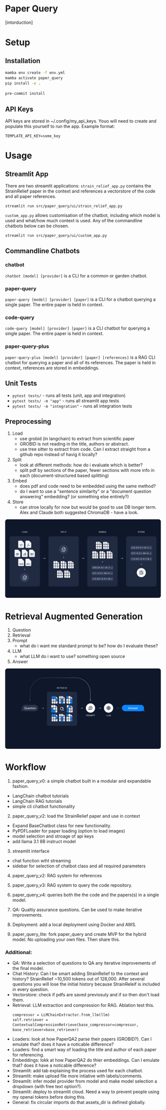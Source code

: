# Paper Query

[intorduction]

# Setup

## Installation
```bash
mamba env create -f env.yml
mamba activate paper_query
pip install -e .

pre-commit install
```

## API Keys
API keys are stored in ~/.config/my_api_keys. Youo will need to create and populate this yourself to run the app. Example format:
```
TEMPLATE_API_KEY=some_key
```

# Usage

## Streamlit App

There are two streamlit applications: `strain_relief_app.py` contains the StrainRelief paper in the context and references a vectorstore of the code and all paper references.
```
streamlit run src/paper_query/ui/strain_relief_app.py
```
`custom_app.py` allows customisation of the chatbot, including which model is used and what/how much context is used. Any of the commandline chatbots below can be chosen.
```
streamlit run src/paper_query/ui/custom_app.py
```

## Commandline Chatbots

### chatbot
`chatbot [model] [provider]` is a CLI for a common or garden chatbot.

### paper-query
`paper-query [model] [provider] [paper]` is a CLI for a chatbot querying a single paper. The entire paper is held in context.

### code-query
`code-query [model] [provider] [paper]` is a CLI chatbot for querying a single paper. The entire paper is held in context.

### paper-query-plus
`paper-query-plus [model] [provider] [paper] [references]` is a RAG CLI chatbot for querying a paper and all of its references. The paper is held in context, references are stored in embeddings.

## Unit Tests
- `pytest tests/` - runs all tests (unit, app and integration)
- `pytest tests/ -m "app"` - runs all streamlit app tests
- `pytest tests/ -m "integration"` - runs all integration tests

## Preprocessing
1. Load
    - use grobid (in langchain) to extract from scientific paper
    - GROBID is not reading in the title, authors or abstract.
    - use tree sitter to extract from code. Can I extract straight from a github repo instead of havig it locally?
2. Split
    - look at different methods: how do i evaluate which is better?
    - split pdf by sections of the paper, fewer sections with more info in each (document-structured based splitting)
3. Embed
    - does pdf and code need to be embedded using the same method?
    - do I want to use a "sentence similarity" or a "document question answering" embedding? (or something else entirely?)
4. Store
    - can stroe locally for now but would be good to use DB longer term. Alex and Claude both suggested ChromaDB - have a look.

![image](assets/load_to_store.png)

# Retrieval Augmented Generation
1. Question
2. Retrieval
3. Prompt
    - what do i want me standard prompt to be? how do I evaluate these?
4. LLM
    - what LLM do i want to use? something open source
5. Answer

![image](assets/rag_qna.png)

# Workflow
1. paper_query_v0: a simple chatbot built in a modular and expandable fashion.

- LangChain chatbot tutorials
- LangChain RAG tutorials
- simple cli chatbot functionality

2. paper_query_v2: load the StrainRelief paper and use in context

- Expand BaseChatbot class for new functionality.
- PyPDFLoader for paper loading (option to load images)
- model selection and stroage of api keys
- add llama 3.1 8B instruct model

3. streamlit interface

- chat function wiht streaming
- sidebar for selection of chatbot class and all required parameters

4. paper_query_v2: RAG system for references

5. paper_query_v3: RAG system to query the code repository.

6. paper_query_v4: queries both the the code and the papers(s) in a single model.

7.  QA: Qualtiy assurance questions. Can be used to make iterative improvements.

8. Deployment: add a local deployment using Docker and AWS.

9. paper_query_lite: fork paper_query and create MVP for the hybrid model. No uploading your own files. Then share this.

### Additional:
- QA: Write a selection of questions to QA any iterative improvements of the final model.
- Chat History: Can I be smart adding StrainRelief to the context and history? StrainRelief ~10,500 tokens out of 128,000. After several questions you will lose the initial history because StrainReleif is included in every question.
- Vectorstore: check if pdfs are saved previosuly and if so then don't load them.
- Retrieval: LLM extraction and compression for RAG. Ablation test this.
    ```
    compressor = LLMChainExtractor.from_llm(llm)
    self.retriever = ContextualCompressionRetrieve(base_compressor=compressor, base_retriever=base_retriever)
    ```
- Loaders: look at how PaperQA2 parse their papers (GROBID?). Can I emulate that? does it have a noticable difference?
- Loaders: find a smart way of loading the title and author of each paper for referencing.
- Embeddings: lokk at how PaperQA2 do thier embeddings. Can I emulate that? does it have a noticable difference?
- Streamlit: add tab explaining the process used for each chatbot.
- Streamlit: make upload file more intiative with labels/comments.
- Streamlit: infer model provider from model and make model selection a dropdown (with free text option?).
- Streamlit: deploy to streamlit cloud. Need a way to prevent people using my openai tokens before doing this.
- General: fix circular imports do that assets_dir is defined globally.
